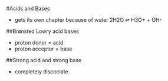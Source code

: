#Acids and Bases
+ gets its own chapter because of water
2H2O ⇌ H3O+ + OH-

##Brønsted Lowry acid bases
+ proton donor = acid
+ proton acceptor = base

##Strong acid and strong base
+ completely discociate

